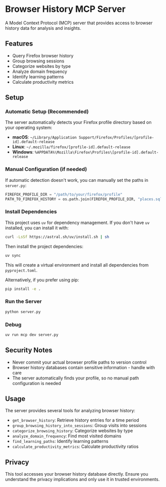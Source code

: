 # Browser History MCP Server

A Model Context Protocol (MCP) server that provides access to browser history data for analysis and insights.

## Features

- Query Firefox browser history
- Group browsing sessions
- Categorize websites by type
- Analyze domain frequency
- Identify learning patterns
- Calculate productivity metrics

## Setup

### Automatic Setup (Recommended)

The server automatically detects your Firefox profile directory based on your operating system:

- **macOS**: `~/Library/Application Support/Firefox/Profiles/[profile-id].default-release`
- **Linux**: `~/.mozilla/firefox/[profile-id].default-release`
- **Windows**: `%APPDATA%\Mozilla\Firefox\Profiles\[profile-id].default-release`

### Manual Configuration (if needed)

If automatic detection doesn't work, you can manually set the paths in `server.py`:

```python
FIREFOX_PROFILE_DIR = "/path/to/your/firefox/profile"
PATH_TO_FIREFOX_HISTORY = os.path.join(FIREFOX_PROFILE_DIR, "places.sqlite")
```

### Install Dependencies

This project uses `uv` for dependency management. If you don't have `uv` installed, you can install it with:

```bash
curl -LsSf https://astral.sh/uv/install.sh | sh
```

Then install the project dependencies:

```bash
uv sync
```

This will create a virtual environment and install all dependencies from `pyproject.toml`.

Alternatively, if you prefer using pip:

```bash
pip install -e .
```

### Run the Server
```bash
python server.py
```

### Debug
```bash
uv run mcp dev server.py
```

## Security Notes

- Never commit your actual browser profile paths to version control
- Browser history databases contain sensitive information - handle with care
- The server automatically finds your profile, so no manual path configuration is needed

## Usage

The server provides several tools for analyzing browser history:

- `get_browser_history`: Retrieve history entries for a time period
- `group_browsing_history_into_sessions`: Group visits into sessions
- `categorize_browsing_history`: Categorize websites by type
- `analyze_domain_frequency`: Find most visited domains
- `find_learning_paths`: Identify learning patterns
- `calculate_productivity_metrics`: Calculate productivity ratios

## Privacy

This tool accesses your browser history database directly. Ensure you understand the privacy implications and only use it in trusted environments.
